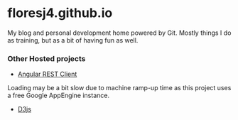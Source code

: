 # floresj4.github.io

My blog and personal development home powered by Git.  Mostly things I do as
training, but as a bit of having fun as well.

### Other Hosted projects

* [Angular REST Client](http://floresj4.github.io/AngularJS/#/home/)

Loading may be a bit slow due to machine ramp-up time as this project uses a free Google AppEngine instance.

* [D3js](http://floresj4.github.io/D3js)
